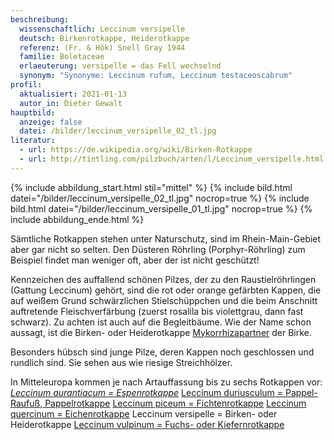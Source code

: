 ```yaml
---
beschreibung:
  wissenschaftlich: Leccinum versipelle
  deutsch: Birkenrotkappe, Heiderotkappe
  referenz: (Fr. & Hök) Snell Gray 1944
  familie: Boletaceae
  erlaeuterung: versipelle = das Fell wechselnd
  synonym: "Synonyme: Leccinum rufum, Leccinum testaceoscabrum"
profil:
  aktualisiert: 2021-01-13
  autor_in: Dieter Gewalt
hauptbild:
  anzeige: false
  datei: /bilder/leccinum_versipelle_02_tl.jpg
literatur:
  - url: https://de.wikipedia.org/wiki/Birken-Rotkappe
  - url: http://tintling.com/pilzbuch/arten/l/Leccinum_versipelle.html
---
```

{% include abbildung_start.html stil="mittel" %}
{% include bild.html datei="/bilder/leccinum_versipelle_02_tl.jpg" nocrop=true %}
{% include bild.html datei="/bilder/leccinum_versipelle_01_tl.jpg" nocrop=true %}
{% include abbildung_ende.html %}

Sämtliche Rotkappen stehen unter Naturschutz, sind im Rhein-Main-Gebiet aber gar nicht so selten. Den Düsteren Röhrling (Porphyr-Röhrling) zum Beispiel findet man weniger oft, aber der ist nicht geschützt!

Kennzeichen des auffallend schönen Pilzes, der zu den Raustielröhrlingen (Gattung Leccinum) gehört, sind die rot oder orange gefärbten Kappen, die auf weißem Grund schwärzlichen Stielschüppchen und die beim Anschnitt auftretende Fleischverfärbung (zuerst rosalila bis violettgrau, dann fast schwarz). Zu achten ist auch auf die Begleitbäume. Wie der Name schon aussagt, ist die Birken- oder Heiderotkappe [Mykorrhizapartner](Mykorrhiza "Glossar") der Birke.

Besonders hübsch sind junge Pilze, deren Kappen noch geschlossen und rundlich sind. Sie sehen aus wie riesige Streichhölzer.

In Mitteleuropa kommen je nach Artauffassung bis zu sechs Rotkappen vor:
*[Leccinum aurantiacum = Espenrotkappe](/pilze/leccinum-aurantiacum-espenrotkappe)*
[Leccinum duriusculum = Pappel-Raufuß, Pappelrotkappe](/pilze/leccinum-duriusculum-pappel-raufuß)
[Leccinum piceum = Fichtenrotkappe](/pilze/leccinum-piceinum-fichtenrotkappe)
[Leccinum quercinum = Eichenrotkappe](/pilze/leccinum-quercinum-eichenrotkappe)
Leccinum versipelle = Birken- oder Heiderotkappe
[Leccinum vulpinum = Fuchs- oder Kiefernrotkappe](/pilze/leccinum-vulpinum-kiefernrotkappe-fuchsröhrling)